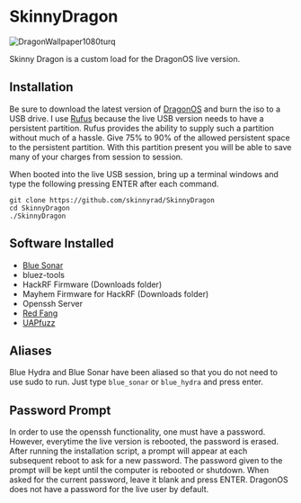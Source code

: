 # SkinnyDragon
![DragonWallpaper1080turq](https://user-images.githubusercontent.com/20311289/222309740-bc611523-16c6-4f3e-9b08-7aabdec38366.png)

Skinny Dragon is a custom load for the DragonOS live version. 

## Installation
Be sure to download the latest version of [DragonOS](https://sourceforge.net/projects/dragonos-focal/) and burn the iso to a USB drive. I use [Rufus](https://rufus.ie/en/) because the live USB version needs to have a persistent partition. Rufus provides the ability to supply such a partition without much of a hassle. Give 75% to 90% of the allowed persistent space to the persistent partition. With this partition present you will be able to save many of your charges from session to session.

When booted into the live USB session, bring up a terminal windows and type the following pressing ENTER after each command.
```
git clone https://github.com/skinnyrad/SkinnyDragon
cd SkinnyDragon
./SkinnyDragon
```

## Software Installed
- [Blue Sonar](https://github.com/ZeroChaos-/blue_sonar)
- bluez-tools
- HackRF Firmware (Downloads folder)
- Mayhem Firmware for HackRF (Downloads folder)
- Openssh Server
- [Red Fang](https://gitlab.com/kalilinux/packages/redfang)
- [UAPfuzz](https://github.com/skinnyrad/uapfuzz)

## Aliases
Blue Hydra and Blue Sonar have been aliased so that you do not need to use sudo to run. Just type `blue_sonar` or `blue_hydra` and press enter.

## Password Prompt
In order to use the openssh functionality, one must have a password. However, everytime the live version is rebooted, the password is erased. After running the installation script, a prompt will appear at each subsequent reboot to ask for a new password. The password given to the prompt will be kept until the computer is rebooted or shutdown. When asked for the current password, leave it blank and press ENTER. DragonOS does not have a password for the live user by default.
